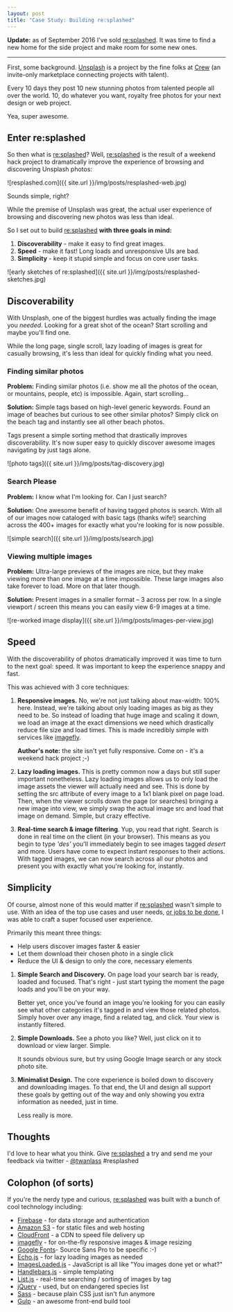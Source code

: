 ```yaml
---
layout: post
title: "Case Study: Building re:splashed"
---
```


<div><p><strong>Update:</strong> as of September 2016 I've sold <a href="http://resplashed.com">re:splashed</a>. It was time to find a new home for the side project and make room for some new ones.</p></div>

---

First, some background. [Unsplash](http://unsplash.com) is a project by the fine folks at [Crew](http://pickcrew.com) (an invite-only marketplace connecting projects with talent).

Every 10 days they post 10 new stunning photos from talented people all over the world. 10, do whatever you want, royalty free photos for your next design or web project.

Yea, super awesome.

## Enter re:splashed

So then what is [re:splashed](http://resplashed.com)? Well, [re:splashed](http://resplashed.com) is the result of a weekend hack project to dramatically improve the experience of browsing and discovering Unsplash photos:

![resplashed.com]({{ site.url }}/img/posts/resplashed-web.jpg)

Sounds simple, right?

While the premise of Unsplash was great, the actual user experience of browsing and discovering new photos was less than ideal.

So I set out to build [re:splashed](http://resplashed.com) **with three goals in mind:**

1. **Discoverability** - make it easy to find great images.
2. **Speed** - make it fast! Long loads and unresponsive UIs are bad.
3. **Simplicity** - keep it stupid simple and focus on core user tasks.

![early sketches of re:splashed]({{ site.url }}/img/posts/resplashed-sketches.jpg)

## Discoverability

With Unsplash, one of the biggest hurdles was actually finding the image you *needed*. Looking for a great shot of the ocean? Start scrolling and maybe you'll find one.

While the long page, single scroll, lazy loading of images is great for casually browsing, it's less than ideal for quickly finding what you need.

### Finding similar photos

**Problem:**
Finding similar photos (i.e. show me all the photos of the ocean, or mountains, people, etc) is impossible. Again, start scrolling...

**Solution:**
Simple tags based on high-level generic keywords. Found an image of beaches but curious to see other similar photos? Simply click on the beach tag and instantly see all other beach photos.

Tags present a simple sorting method that drastically improves discoverability. It's now super easy to quickly discover awesome images navigating by just tags alone.

![photo tags]({{ site.url }}/img/posts/tag-discovery.jpg)

### Search Please

**Problem:**
I know what I'm looking for. Can I just search?

**Solution:**
One awesome benefit of having tagged photos is search. With all of our images now cataloged with basic tags (thanks wife!) searching across the 400+ images for exactly what you're looking for is now possible.

![simple search]({{ site.url }}/img/posts/search.jpg)


### Viewing multiple images

**Problem:**
Ultra-large previews of the images are nice, but they make viewing more than one image at a time impossible. These large images also take forever to load. More on that later though.

**Solution:**
Present images in a smaller format – 3 across per row. In a single viewport / screen this means you can easily view 6-9 images at a time.

![re-worked image display]({{ site.url }}/img/posts/images-per-view.jpg)


## Speed

With the discoverability of photos dramatically improved it was time to turn to the next goal: speed. It was important to keep the experience snappy and fast.

This was achieved with 3 core techniques:

1. **Responsive images.** No, we're not just talking about max-width: 100% here. Instead, we're talking about only loading images as big as they need to be. So instead of loading that huge image and scaling it down, we load an image at the exact dimensions we need which drastically reduce file size and load times. This is made incredibly simple with services like [imagefly](http://imagefly.io).

	**Author's note:** the site isn't yet fully responsive. Come on - it's a weekend hack project ;-)

2. **Lazy loading images.** This is pretty common now a days but still super important nonetheless. Lazy loading images allows us to only load the image assets the viewer will actually need  and see. This is done by setting the src attribute of every image to a 1x1 blank pixel on page load. Then, when the viewer scrolls down the page (or searches) bringing a new image into view, we simply swap the actual image src and load that image on demand. Simple, but crazy effective.

3. **Real-time search & image filtering**. Yup, you read that right. Search is done in real time on the client (in your browser). This means as you begin to type *'des'* you'll immediately begin to see images tagged *desert* and more. Users have come to expect instant responses to their actions. With tagged images, we can now search across all our photos and present you with exactly what you're looking for, instantly.


## Simplicity

Of course, almost none of this would matter if [re:splashed](http://resplashed.com) wasn't simple to use. With an idea of the top use cases and user needs, [or jobs to be done](https://signalvnoise.com/posts/3723-the-category-moat), I was able to craft a super focused user experience.

Primarily this meant three things:

- Help users discover images faster & easier
- Let them download their chosen photo in a single click
- Reduce the UI & design to only the core, necessary elements

1. **Simple Search and Discovery.** On page load your search bar is ready, loaded and focused. That's right - just start typing the moment the page loads and you'll be on your way.

	Better yet, once you've found an image you're looking for you can easily see what other categories it's tagged in and view those related photos. Simply hover over any image, find a related tag, and click. Your view is instantly filtered.

2. **Simple Downloads.** See a photo you like? Well, just click on it to download or view larger. Simple.

	It sounds obvious sure, but try using Google Image search or any stock photo site.

3. **Minimalist Design.** The core experience is boiled down to discovery and downloading images. To that end, the UI and design all support these goals by getting out of the way and only showing you extra information as needed, just in time.

	Less really is more.

## Thoughts

I'd love to hear what you think. Give [re:splashed](http://resplashed.com) a try and send me your feedback via twitter - [@twanlass](http://twitter.com/@twanlass) #resplashed

## Colophon (of sorts)

If you're the nerdy type and curious, [re:splashed](http://resplashed.com) was built with a bunch of cool technology including:

- [Firebase](http://firebase.com) - for data storage and authentication
- [Amazon S3](http://aws.amazon.com/s3/) - for static files and web hosting
- [CloudFront](http://aws.amazon.com/cloudfront/) - a CDN to speed file delivery up
- [imagefly](http://imagefly.io) - for on-the-fly responsive images & image resizing
- [Google Fonts](https://www.google.com/fonts/specimen/Source+Sans+Pro)- Source Sans Pro to be specific :-)
- [Echo.js](https://github.com/toddmotto/echo) - for lazy loading images as needed
- [ImagesLoaded.js](https://github.com/desandro/imagesloaded) - JavaScript is all like "You images done yet or what?"
- [Handlebars.js](https://github.com/wycats/handlebars.js/) - simple templating
- [List.js](https://github.com/javve/list.js) - real-time searching / sorting of images by tag
- [jQuery](http://jquery.com/) - used, but on endangered species list
- [Sass](http://sass-lang.com/) - because plain CSS just isn't fun anymore
- [Gulp](http://gulpjs.com/) - an awesome front-end build tool

